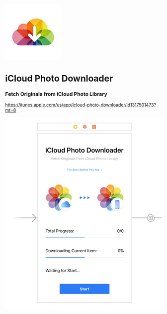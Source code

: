 ![icon](https://github.com/RayPS/iCloud-Photo-Downloader/blob/master/iCloud%20Photo%20Downloader/Assets.xcassets/AppIcon.appiconset/iPhone-60@3x.png?raw=true)

# iCloud Photo Downloader
### Fetch Originals from iCloud Photo Library

<https://itunes.apple.com/us/app/icloud-photo-downloader/id1317501473?mt=8>

![screenshot](https://github.com/RayPS/iCloud-Photo-Downloader/blob/master/Screen%20Shot%202017-11-25%20at%2012.39.45.png?raw=true)
